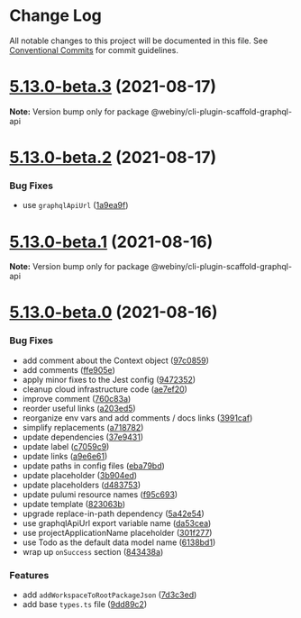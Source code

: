 # Change Log

All notable changes to this project will be documented in this file.
See [Conventional Commits](https://conventionalcommits.org) for commit guidelines.

# [5.13.0-beta.3](https://github.com/webiny/webiny-js/compare/v5.13.0-beta.2...v5.13.0-beta.3) (2021-08-17)

**Note:** Version bump only for package @webiny/cli-plugin-scaffold-graphql-api





# [5.13.0-beta.2](https://github.com/webiny/webiny-js/compare/v5.13.0-beta.1...v5.13.0-beta.2) (2021-08-17)


### Bug Fixes

* use `graphqlApiUrl` ([1a9ea9f](https://github.com/webiny/webiny-js/commit/1a9ea9f4215a4192cee3df4b66b43fc64010df34))





# [5.13.0-beta.1](https://github.com/webiny/webiny-js/compare/v5.13.0-beta.0...v5.13.0-beta.1) (2021-08-16)

**Note:** Version bump only for package @webiny/cli-plugin-scaffold-graphql-api





# [5.13.0-beta.0](https://github.com/webiny/webiny-js/compare/v5.12.0...v5.13.0-beta.0) (2021-08-16)


### Bug Fixes

* add comment about the Context object ([97c0859](https://github.com/webiny/webiny-js/commit/97c085991799086edb4ccb422f48e8839a80bd1a))
* add comments ([ffe905e](https://github.com/webiny/webiny-js/commit/ffe905ebafdfadcd6505e410ef07218a59c9fbac))
* apply minor fixes to the Jest config ([9472352](https://github.com/webiny/webiny-js/commit/9472352599002600d39444b8df236de1abf87cb7))
* cleanup cloud infrastructure code ([ae7ef20](https://github.com/webiny/webiny-js/commit/ae7ef201c4e7403521819c12cb00282a626be831))
* improve comment ([760c83a](https://github.com/webiny/webiny-js/commit/760c83a0bfccde42e8b0a746b88956ae8cc65b25))
* reorder useful links ([a203ed5](https://github.com/webiny/webiny-js/commit/a203ed5ce48d7a5515e600ebea3a6acedad4b64a))
* reorganize env vars and add comments / docs links ([3991caf](https://github.com/webiny/webiny-js/commit/3991caf01b24c8b0b9691fc9332ee6133b22c554))
* simplify replacements ([a718782](https://github.com/webiny/webiny-js/commit/a7187820b96f4c601ec9585e5377faaea0d46e8e))
* update dependencies ([37e9431](https://github.com/webiny/webiny-js/commit/37e9431732929e9528b2e4edb55d676832551ef3))
* update label ([c7059c9](https://github.com/webiny/webiny-js/commit/c7059c9735c45b08ea121a8b097044c293dcf41b))
* update links ([a9e6e61](https://github.com/webiny/webiny-js/commit/a9e6e6185ded42d91edcf7f55d74e7d430aae2ca))
* update paths in config files ([eba79bd](https://github.com/webiny/webiny-js/commit/eba79bdc234e5b29952321d0a078042bd5cef1f1))
* update placeholder ([3b904ed](https://github.com/webiny/webiny-js/commit/3b904ed8d8558f0a79e5da83711cb60fb486b047))
* update placeholders ([d483753](https://github.com/webiny/webiny-js/commit/d4837532765a3f86dd950fd3fe146c39538963c5))
* update pulumi resource names ([f95c693](https://github.com/webiny/webiny-js/commit/f95c69316eb2f0a14184afc698abdc697d7b4784))
* update template ([823063b](https://github.com/webiny/webiny-js/commit/823063b3517259ae7ab302cafa1bb348c5123e0e))
* upgrade replace-in-path dependency ([5a42e54](https://github.com/webiny/webiny-js/commit/5a42e543781378dab57cb5ae1a0c7828d49d42c8))
* use graphqlApiUrl export variable name ([da53cea](https://github.com/webiny/webiny-js/commit/da53cea78140bc9027be151236580d914feab524))
* use projectApplicationName placeholder ([301f277](https://github.com/webiny/webiny-js/commit/301f277b4395051edfb0cdfdacd0f6c0c7d60713))
* use Todo as the default data model name ([6138bd1](https://github.com/webiny/webiny-js/commit/6138bd1fd74ac2039f42e80292bee7945d40d512))
* wrap up `onSuccess` section ([843438a](https://github.com/webiny/webiny-js/commit/843438a1db6f16f08d1155ab82b87bda19cc786d))


### Features

* add `addWorkspaceToRootPackageJson` ([7d3c3ed](https://github.com/webiny/webiny-js/commit/7d3c3ed7d75c2830f1d7b6786aa04af2e197b9a7))
* add base `types.ts` file ([9dd89c2](https://github.com/webiny/webiny-js/commit/9dd89c2b4424572ab8dc03f2a6b06d544a6024e2))
